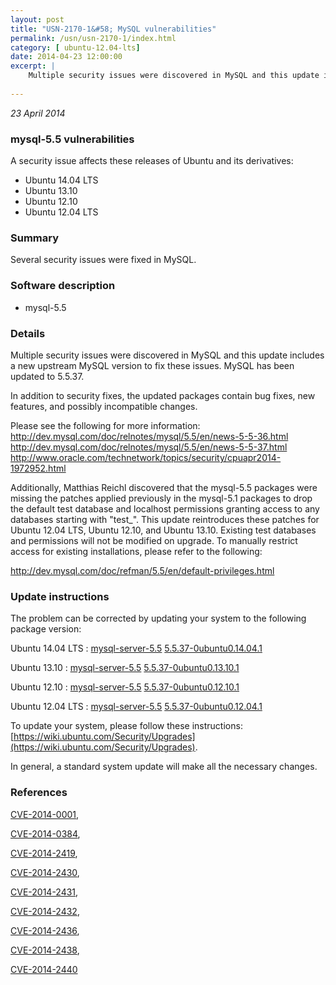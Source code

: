 ```yaml
---
layout: post
title: "USN-2170-1&#58; MySQL vulnerabilities"
permalink: /usn/usn-2170-1/index.html
category: [ ubuntu-12.04-lts]
date: 2014-04-23 12:00:00
excerpt: |
    Multiple security issues were discovered in MySQL and this update includes a new upstream MySQL version to fix these issues. MySQL has been updated to 5.5.37.
    
--- 
```

 
 

*23 April 2014*

### mysql-5.5 vulnerabilities

A security issue affects these releases of Ubuntu and its derivatives:

* Ubuntu 14.04 LTS
* Ubuntu 13.10
* Ubuntu 12.10
* Ubuntu 12.04 LTS

### Summary

Several security issues were fixed in MySQL. 

### Software description

* mysql-5.5 

### Details

Multiple security issues were discovered in MySQL and this update includes a new upstream MySQL version to fix these issues. MySQL has been updated to 5.5.37.

In addition to security fixes, the updated packages contain bug fixes, new features, and possibly incompatible changes.

Please see the following for more information: http://dev.mysql.com/doc/relnotes/mysql/5.5/en/news-5-5-36.html http://dev.mysql.com/doc/relnotes/mysql/5.5/en/news-5-5-37.html http://www.oracle.com/technetwork/topics/security/cpuapr2014-1972952.html

Additionally, Matthias Reichl discovered that the mysql-5.5 packages were missing the patches applied previously in the mysql-5.1 packages to drop the default test database and localhost permissions granting access to any databases starting with &quot;test_&quot;. This update reintroduces these patches for Ubuntu 12.04 LTS, Ubuntu 12.10, and Ubuntu 13.10. Existing test databases and permissions will not be modified on upgrade. To manually restrict access for existing installations, please refer to the following:

http://dev.mysql.com/doc/refman/5.5/en/default-privileges.html 

### Update instructions

The problem can be corrected by updating your system to the following package version:

Ubuntu 14.04 LTS
 : [mysql-server-5.5](https://launchpad.net/ubuntu/+source/mysql-5.5) <span> [5.5.37-0ubuntu0.14.04.1](https://launchpad.net/ubuntu/+source/mysql-5.5/5.5.37-0ubuntu0.14.04.1) </span> 

Ubuntu 13.10
 : [mysql-server-5.5](https://launchpad.net/ubuntu/+source/mysql-5.5) <span> [5.5.37-0ubuntu0.13.10.1](https://launchpad.net/ubuntu/+source/mysql-5.5/5.5.37-0ubuntu0.13.10.1) </span> 

Ubuntu 12.10
 : [mysql-server-5.5](https://launchpad.net/ubuntu/+source/mysql-5.5) <span> [5.5.37-0ubuntu0.12.10.1](https://launchpad.net/ubuntu/+source/mysql-5.5/5.5.37-0ubuntu0.12.10.1) </span> 

Ubuntu 12.04 LTS
 : [mysql-server-5.5](https://launchpad.net/ubuntu/+source/mysql-5.5) <span> [5.5.37-0ubuntu0.12.04.1](https://launchpad.net/ubuntu/+source/mysql-5.5/5.5.37-0ubuntu0.12.04.1) </span> 

To update your system, please follow these instructions: [https://wiki.ubuntu.com/Security/Upgrades](https://wiki.ubuntu.com/Security/Upgrades).

In general, a standard system update will make all the necessary changes. 

### References

 
 [CVE-2014-0001](http://people.ubuntu.com/~ubuntu-security/cve/CVE-2014-0001), 

 [CVE-2014-0384](http://people.ubuntu.com/~ubuntu-security/cve/CVE-2014-0384), 

 [CVE-2014-2419](http://people.ubuntu.com/~ubuntu-security/cve/CVE-2014-2419), 

 [CVE-2014-2430](http://people.ubuntu.com/~ubuntu-security/cve/CVE-2014-2430), 

 [CVE-2014-2431](http://people.ubuntu.com/~ubuntu-security/cve/CVE-2014-2431), 

 [CVE-2014-2432](http://people.ubuntu.com/~ubuntu-security/cve/CVE-2014-2432), 

 [CVE-2014-2436](http://people.ubuntu.com/~ubuntu-security/cve/CVE-2014-2436), 

 [CVE-2014-2438](http://people.ubuntu.com/~ubuntu-security/cve/CVE-2014-2438), 

 [CVE-2014-2440](http://people.ubuntu.com/~ubuntu-security/cve/CVE-2014-2440)
 

